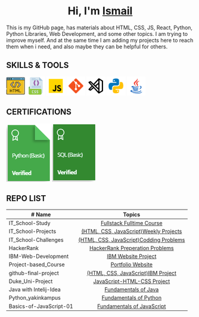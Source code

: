 <h1 align="center">Hi, I'm <a href="Dokuments\Resume English (neu).pdf/" target="_blank">Ismail</a></h1>
This is my GitHub page, has materials about HTML, CSS, JS, React, Python, Python Libraries, Web Development, and some other topics. I am trying to improve myself. And at the same time I am adding my projects here to reach them when i need, and also maybe they can be helpful for others.

## SKILLS & TOOLS
<img src="./images/icons8-html-64.png" alt="HTML5" style="width:50px;"/> <img src="./images/icons8-css-64.png" alt="CSS3" style="width:50px;"/> <img src="./images/icons8-javascript-48.png" alt="JavaScript" style="width:50px;"/> <img src="./images/icons8-git-48.png" alt="Git" style="width:50px;"/> <img src="./images/7417366_vs%20code_visual%20studio%20code_logo_code_icon.png" alt="VSCode" style="width:50px;"/> <img src="./images/icons8-python-48.png" alt="Python" style="width:50px;"/> <img src="./images/icons8-java-48.png" alt="java" style="width:50px;"/>

## CERTIFICATIONS

<a href="https://www.hackerrank.com/certificates/334ebd496eef" target="_blank">![Python](./images/Py%20HR.PNG)</a>
<a href="https://www.hackerrank.com/certificates/743852a5bd72" target="_blank">![SQL](./images/SQL%20HR.PNG)</a>


## REPO LIST
| # Name                  |                                                                       Topics                                                                |
| ----------------------- | :-----------------------------------------------------------------------------------------------------------------------------------------: |
| IT_School-Study         |[Fullstack Fulltime Course](https://github.com/i-bilge/Clarusway_IT_School---FS-DE-02-EN-Study)                                              |
| IT_School-Projects      |[(HTML, CSS, JavaScript)Weekly Projects](https://github.com/i-bilge/Clarusway_IT_School-Projects)                                            |
| IT_School-Challenges    |[(HTML, CSS, JavaScript)Codding Problems](https://github.com/i-bilge/Clarusway_IT_School-Codding_Challenges)                                 |
| HackerRank              |[HackerRank Preperation Problems](https://github.com/i-bilge/HackerRank)                                                                     |
| IBM-Web-Development     |[IBM Website Project](https://github.com/i-bilge/IBM---Web-Development-Course)                                                               |
| Project-based_Course    |[Portfolio Website](https://github.com/i-bilge/Coursera_Project-based_Course_Website)                                                        |
| github-final-project    |[(HTML, CSS, JavaScript)IBM Project](https://github.com/i-bilge/github-final-project)                                                        |
| Duke_Uni-Project        |[JavaScript-HTML-CSS Project](https://github.com/i-bilge/Duke_Uni---JavaScript-HTML-CSS)                                                     |
| Java with Intelij-Idea  |[Fundamentals of Java](https://github.com/i-bilge/Java-Course-in-Intelij-Idea-Projects)                                                      |
| Python_yakinkampus      |[Fundamentals of Python](https://github.com/i-bilge/Python_yakinkampus)                                                                      |
| Basics-of-JavaScript-01 |[Fundamentals of JavaScript](https://github.com/i-bilge/Basics-of-JavaScript-01)                                                             |
